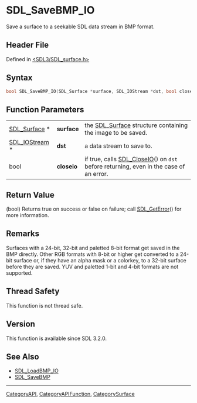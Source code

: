 # SDL_SaveBMP_IO

Save a surface to a seekable SDL data stream in BMP format.

## Header File

Defined in [<SDL3/SDL_surface.h>](https://github.com/libsdl-org/SDL/blob/main/include/SDL3/SDL_surface.h)

## Syntax

```c
bool SDL_SaveBMP_IO(SDL_Surface *surface, SDL_IOStream *dst, bool closeio);
```

## Function Parameters

|                                |             |                                                                                                      |
| ------------------------------ | ----------- | ---------------------------------------------------------------------------------------------------- |
| [SDL_Surface](SDL_Surface) *   | **surface** | the [SDL_Surface](SDL_Surface) structure containing the image to be saved.                           |
| [SDL_IOStream](SDL_IOStream) * | **dst**     | a data stream to save to.                                                                            |
| bool                           | **closeio** | if true, calls [SDL_CloseIO](SDL_CloseIO)() on `dst` before returning, even in the case of an error. |

## Return Value

(bool) Returns true on success or false on failure; call
[SDL_GetError](SDL_GetError)() for more information.

## Remarks

Surfaces with a 24-bit, 32-bit and paletted 8-bit format get saved in the
BMP directly. Other RGB formats with 8-bit or higher get converted to a
24-bit surface or, if they have an alpha mask or a colorkey, to a 32-bit
surface before they are saved. YUV and paletted 1-bit and 4-bit formats are
not supported.

## Thread Safety

This function is not thread safe.

## Version

This function is available since SDL 3.2.0.

## See Also

- [SDL_LoadBMP_IO](SDL_LoadBMP_IO)
- [SDL_SaveBMP](SDL_SaveBMP)

----
[CategoryAPI](CategoryAPI), [CategoryAPIFunction](CategoryAPIFunction), [CategorySurface](CategorySurface)

